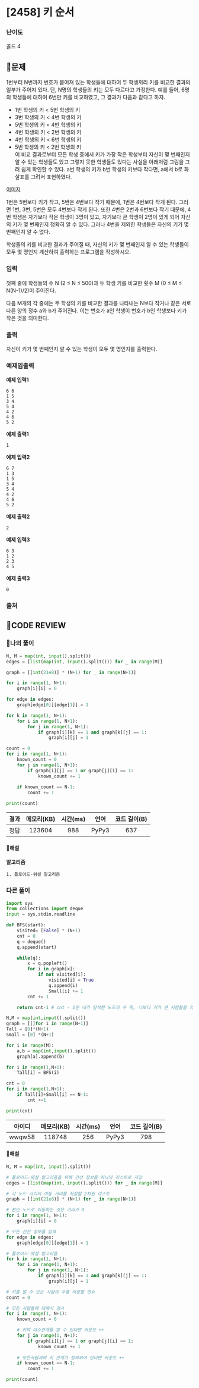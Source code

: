 # [2458] 키 순서

### **난이도**
골드 4
## **📝문제**
1번부터 N번까지 번호가 붙여져 있는 학생들에 대하여 두 학생끼리 키를 비교한 결과의 일부가 주어져 있다. 단, N명의 학생들의 키는 모두 다르다고 가정한다. 예를 들어, 6명의 학생들에 대하여 6번만 키를 비교하였고, 그 결과가 다음과 같다고 하자.

- 1번 학생의 키 < 5번 학생의 키
- 3번 학생의 키 < 4번 학생의 키
- 5번 학생의 키 < 4번 학생의 키
- 4번 학생의 키 < 2번 학생의 키
- 4번 학생의 키 < 6번 학생의 키
- 5번 학생의 키 < 2번 학생의 키  
이 비교 결과로부터 모든 학생 중에서 키가 가장 작은 학생부터 자신이 몇 번째인지 알 수 있는 학생들도 있고 그렇지 못한 학생들도 있다는 사실을 아래처럼 그림을 그려 쉽게 확인할 수 있다. a번 학생의 키가 b번 학생의 키보다 작다면, a에서 b로 화살표를 그려서 표현하였다.

[이미지](https://upload.acmicpc.net/8f9e2484-a3aa-4b97-b1fa-387df4ae58d0/-/preview/)

1번은 5번보다 키가 작고, 5번은 4번보다 작기 때문에, 1번은 4번보다 작게 된다. 그러면 1번, 3번, 5번은 모두 4번보다 작게 된다. 또한 4번은 2번과 6번보다 작기 때문에, 4번 학생은 자기보다 작은 학생이 3명이 있고, 자기보다 큰 학생이 2명이 있게 되어 자신의 키가 몇 번째인지 정확히 알 수 있다. 그러나 4번을 제외한 학생들은 자신의 키가 몇 번째인지 알 수 없다.

학생들의 키를 비교한 결과가 주어질 때, 자신의 키가 몇 번째인지 알 수 있는 학생들이 모두 몇 명인지 계산하여 출력하는 프로그램을 작성하시오.
### **입력**
첫째 줄에 학생들의 수 N (2 ≤ N ≤ 500)과 두 학생 키를 비교한 횟수 M (0 ≤ M ≤ N(N-1)/2)이 주어진다.

다음 M개의 각 줄에는 두 학생의 키를 비교한 결과를 나타내는 N보다 작거나 같은 서로 다른 양의 정수 a와 b가 주어진다. 이는 번호가 a인 학생이 번호가 b인 학생보다 키가 작은 것을 의미한다.
### **출력**
자신이 키가 몇 번째인지 알 수 있는 학생이 모두 몇 명인지를 출력한다.
### **예제입출력**

**예제 입력1**

```
6 6
1 5
3 4
5 4
4 2
4 6
5 2
```

**예제 출력1**

```
1
```

**예제 입력2**

```
6 7
1 3
1 5
3 4
5 4
4 2
4 6
5 2
```

**예제 출력2**

```
2
```

**예제 입력3**

```
6 3
1 2
2 3
4 5
```

**예제 출력3**

```
0
```

### **출처**

## **🧐CODE REVIEW**

### **🧾나의 풀이**

```python
N, M = map(int, input().split())
edges = [list(map(int, input().split())) for _ in range(M)]

graph = [[int(21e8)] * (N+1) for _ in range(N+1)]

for i in range(1, N+1):
    graph[i][i] = 0

for edge in edges:
    graph[edge[0]][edge[1]] = 1

for k in range(1, N+1):
    for i in range(1, N+1):
        for j in range(1, N+1):
            if graph[i][k] == 1 and graph[k][j] == 1:
                graph[i][j] = 1

count = 0
for i in range(1, N+1):
    known_count = 0
    for j in range(1, N+1):
        if graph[i][j] == 1 or graph[j][i] == 1:
            known_count += 1
    
    if known_count == N-1:
        count += 1

print(count)
```

결과	| 메모리(KB) |	시간(ms) |	언어 |	코드 길이(B)
:----:|:-----:|:-----:|:-----:|:--------:
정답|123604|988|PyPy3|637
#### **📝해설**

**알고리즘**
```
1. 플로이드-워셜 알고리즘
```

### **다른 풀이**

```python
import sys
from collections import deque
input = sys.stdin.readline

def BFS(start):
    visited= [False] * (N+1)
    cnt = 0
    q = deque()
    q.append(start)

    while(q):
        x = q.popleft()
        for i in graph[x]:
            if not visited[i]:
                visited[i] = True
                q.append(i)
                Small[i] += 1
        cnt += 1

    return cnt-1 # cnt - 1은 내가 탐색한 노드의 수 즉, 나보다 키가 큰 사람들을 의미한다.

N,M = map(int,input().split())
graph = [[]for i in range(N+1)]
Tall = [0]*(N+1)
Small = [0] *(N+1)

for i in range(M):
    a,b = map(int,input().split())
    graph[a].append(b)

for i in range(1,N+1):
    Tall[i] = BFS(i)

cnt = 0
for i in range(1,N+1):
    if Tall[i]+Small[i] == N-1:
        cnt +=1

print(cnt)
```

아이디 | 메모리(KB) |	시간(ms) |	언어 |	코드 길이(B) 
:-----:|:-----:|:-----:|:----:|:--------:
wwqw58|118748|256|PyPy3|798
#### **📝해설**

```python
N, M = map(int, input().split())

# 플로이드-워셜 알고리즘을 위해 간선 정보를 하나의 리스트로 저장
edges = [list(map(int, input().split())) for _ in range(M)]

# 각 노드 사이의 이동 거리를 저장할 2차원 리스트
graph = [[int(21e8)] * (N+1) for _ in range(N+1)]

# 본인 노드로 이동하는 것은 거리가 0
for i in range(1, N+1):
    graph[i][i] = 0

# 모든 간선 정보를 입력
for edge in edges:
    graph[edge[0]][edge[1]] = 1

# 플로이드-워셜 알고리즘
for k in range(1, N+1):
    for i in range(1, N+1):
        for j in range(1, N+1):
            if graph[i][k] == 1 and graph[k][j] == 1:
                graph[i][j] = 1

# 키를 알 수 있는 사람의 수를 저장할 변수
count = 0

# 모든 사람들에 대해서 검사
for i in range(1, N+1):
    known_count = 0

    # 키의 대수관계를 알 수 있다면 카운트 ++
    for j in range(1, N+1):
        if graph[i][j] == 1 or graph[j][i] == 1:
            known_count += 1
    
    # 모든사람과의 키 관계가 정의되어 있다면 카운트 ++
    if known_count == N-1:
        count += 1

print(count)
```